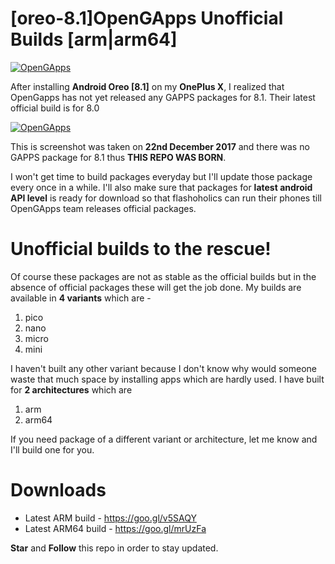 # [oreo-8.1]OpenGApps Unofficial Builds [arm|arm64]

[![OpenGApps](https://github.com/farhanhasinc/opengapps-unofficial-builds/raw/d37ac1860d9486dccd0f9b033077b2f0f8772945/opengapps-banner.png)](https://github.com/opengapps/opengapps)

After installing **Android Oreo [8.1]** on my **OnePlus X**,  I realized that OpenGapps has not yet released any GAPPS packages for 8.1. Their latest official build is for 8.0

[![OpenGApps](https://github.com/farhanhasinc/opengapps-unofficial-builds/raw/d37ac1860d9486dccd0f9b033077b2f0f8772945/opengapps-downloads.PNG)](http://opengapps.org/)

This is screenshot was taken on **22nd December 2017** and there was no GAPPS package for 8.1 thus **THIS REPO WAS BORN**.

I won't get time to build packages everyday but I'll update those package every once in a while. I'll also make sure that packages for **latest android API level** is ready for download so that flashoholics can run their phones till OpenGApps team releases official packages.

# Unofficial builds to the rescue!

Of course these packages are not as stable as the official builds but in the absence of official packages these will get the job done. My builds are available in **4 variants** which are -

1. pico
1. nano
1. micro
1. mini

I haven't built any other variant because I don't know why would someone waste that much space by installing apps which are hardly used. I have built for **2 architectures** which are

1. arm
1. arm64

If you need package of a different variant or architecture, let me know and I'll build one for you.

# Downloads

* Latest ARM build - https://goo.gl/v5SAQY
* Latest ARM64 build - https://goo.gl/mrUzFa

**Star** and **Follow** this repo in order to stay updated.
